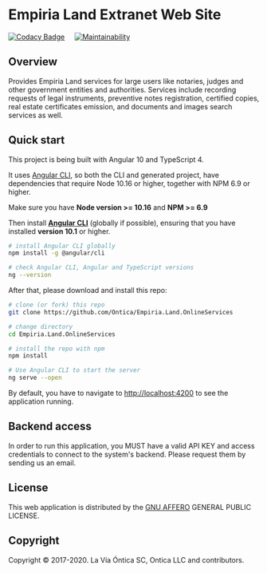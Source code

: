 # Empiria Land Extranet Web Site

[![Codacy Badge](https://app.codacy.com/project/badge/Grade/7d5459e6c4cb4e0fb91d1e9f23191930)](https://www.codacy.com/gh/Ontica/Empiria.Land.Extranet/dashboard?utm_source=github.com&amp;utm_medium=referral&amp;utm_content=Ontica/Empiria.Land.Extranet&amp;utm_campaign=Badge_Grade) &nbsp; &nbsp; [![Maintainability](https://api.codeclimate.com/v1/badges/216ad6a81bf0eabc2933/maintainability)](https://codeclimate.com/github/Ontica/Empiria.Land.Extranet/maintainability)
## Overview

Provides Empiria Land services for large users like notaries, judges and other government entities and authorities. Services include recording requests of legal instruments, preventive notes registration, certified copies, real estate certificates emission, and documents and images search services as well.

## Quick start

This project is being built with Angular 10 and TypeScript 4.

It uses [Angular CLI](https://github.com/angular/angular-cli), so both the CLI and generated project, have dependencies that require Node 10.16 or higher, together with NPM 6.9 or higher.

Make sure you have **Node version >= 10.16** and **NPM >= 6.9**

Then install **[Angular CLI](https://github.com/angular/angular-cli)** (globally if possible), ensuring that you have installed **version 10.1** or higher.

```bash
# install Angular CLI globally
npm install -g @angular/cli

# check Angular CLI, Angular and TypeScript versions
ng --version
```

After that, please download and install this repo:

```bash
# clone (or fork) this repo
git clone https://github.com/Ontica/Empiria.Land.OnlineServices

# change directory
cd Empiria.Land.OnlineServices

# install the repo with npm
npm install

# Use Angular CLI to start the server
ng serve --open

```

By default, you have to navigate to [http://localhost:4200](http://localhost:4200) to see the application running.

## Backend access

In order to run this application, you MUST have a valid API KEY and access credentials to connect to the system's backend. Please request them by sending us an email.

## License

This web application is distributed by the [GNU AFFERO](https://github.com/Ontica/Empiria.Land.Extanet/blob/master/LICENSE.txt) GENERAL PUBLIC LICENSE.

## Copyright

Copyright © 2017-2020. La Vía Óntica SC, Ontica LLC and contributors.
